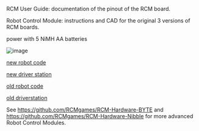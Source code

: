RCM User Guide: documentation of the pinout of the RCM board.

Robot Control Module: instructions and CAD for the original 3 versions of RCM boards.

power with 5 NiMH AA batteries

![image](https://github.com/RCMgames/RCM_hardware_documentation_and_user_guide/assets/59814881/071c63c2-9212-48bb-934d-17cd264a871a)

[new robot code](https://github.com/RCMgames/RCMv2)

[new driver station](https://github.com/RCMgames/RCMDS-new)

[old robot code](https://github.com/RCMgames/RCM)

[old driverstation](https://github.com/RCMgames/RCMDS)

See https://github.com/RCMgames/RCM-Hardware-BYTE and https://github.com/RCMgames/RCM-Hardware-Nibble for more advanced Robot Control Modules.
